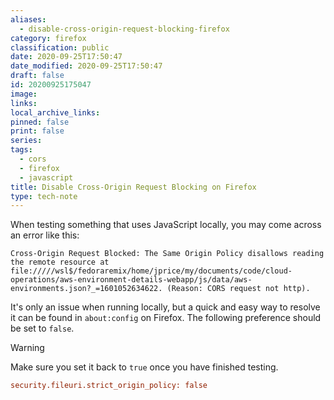 ```yaml
---
aliases:
  - disable-cross-origin-request-blocking-firefox
category: firefox
classification: public
date: 2020-09-25T17:50:47
date_modified: 2020-09-25T17:50:47
draft: false
id: 20200925175047
image: 
links: 
local_archive_links: 
pinned: false
print: false
series: 
tags:
  - cors
  - firefox
  - javascript
title: Disable Cross-Origin Request Blocking on Firefox
type: tech-note
---
```


When testing something that uses JavaScript locally, you may come across an error like this:

```text
Cross-Origin Request Blocked: The Same Origin Policy disallows reading the remote resource at file://///wsl$/fedoraremix/home/jprice/my/documents/code/cloud-operations/aws-environment-details-webapp/js/data/aws-environments.json?_=1601052634622. (Reason: CORS request not http).
```

It's only an issue when running locally, but a quick and easy way to resolve it can be found in `about:config` on Firefox. The following preference should be set to `false`.

> [!warning]
> Make sure you set it back to `true` once you have finished testing.

```ini
security.fileuri.strict_origin_policy: false
```